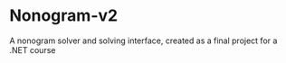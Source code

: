 # Nonogram-v2
A nonogram solver and solving interface, created as a final project for a .NET course

